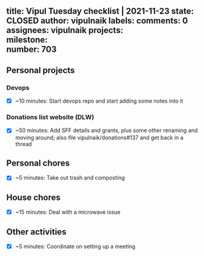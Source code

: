 title:	Vipul Tuesday checklist | 2021-11-23
state:	CLOSED
author:	vipulnaik
labels:	
comments:	0
assignees:	vipulnaik
projects:	
milestone:	
number:	703
--
## Personal projects

### Devops

- [x] ~10 minutes: Start devops repo and start adding some notes into it

### Donations list website (DLW)

- [x] ~50 minutes: Add SFF details and grants, plus some other renaming and moving around; also file vipulnaik/donations#137 and get back in a thread

## Personal chores

- [x] ~5 minutes: Take out trash and composting

## House chores

- [x] ~15 minutes: Deal with a microwave issue

## Other activities

- [x] ~5 minutes: Coordinate on setting up a meeting
